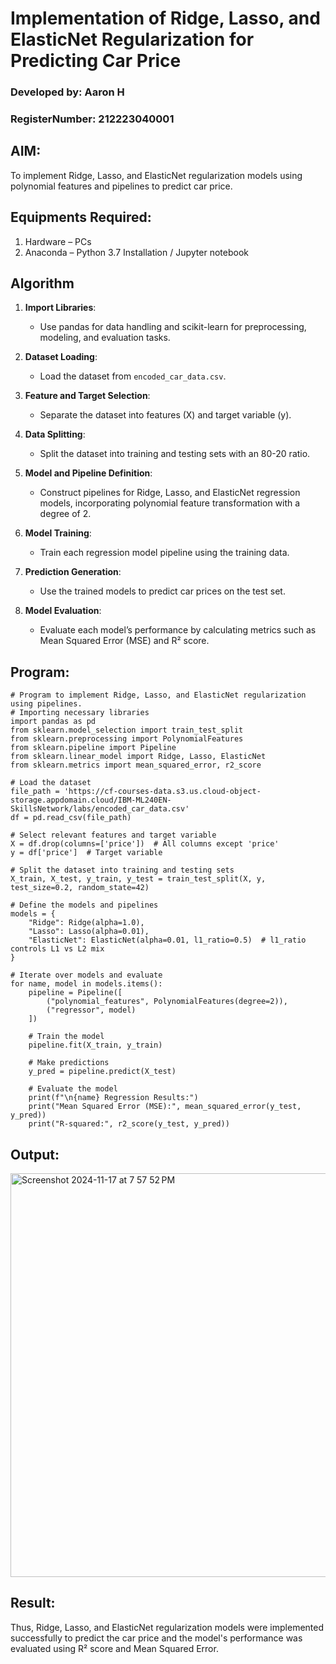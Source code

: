 # Implementation of Ridge, Lasso, and ElasticNet Regularization for Predicting Car Price
### Developed by: Aaron H
### RegisterNumber: 212223040001
## AIM:
To implement Ridge, Lasso, and ElasticNet regularization models using polynomial features and pipelines to predict car price.

## Equipments Required:
1. Hardware – PCs
2. Anaconda – Python 3.7 Installation / Jupyter notebook

## Algorithm
1. **Import Libraries**:  
   - Use pandas for data handling and scikit-learn for preprocessing, modeling, and evaluation tasks.  

2. **Dataset Loading**:  
   - Load the dataset from `encoded_car_data.csv`.  

3. **Feature and Target Selection**:  
   - Separate the dataset into features (X) and target variable (y).  

4. **Data Splitting**:  
   - Split the dataset into training and testing sets with an 80-20 ratio.  

5. **Model and Pipeline Definition**:  
   - Construct pipelines for Ridge, Lasso, and ElasticNet regression models, incorporating polynomial feature transformation with a degree of 2.  

6. **Model Training**:  
   - Train each regression model pipeline using the training data.  

7. **Prediction Generation**:  
   - Use the trained models to predict car prices on the test set.  

8. **Model Evaluation**:  
   - Evaluate each model’s performance by calculating metrics such as Mean Squared Error (MSE) and R² score.  

## Program:
```
# Program to implement Ridge, Lasso, and ElasticNet regularization using pipelines.
# Importing necessary libraries
import pandas as pd
from sklearn.model_selection import train_test_split
from sklearn.preprocessing import PolynomialFeatures
from sklearn.pipeline import Pipeline
from sklearn.linear_model import Ridge, Lasso, ElasticNet
from sklearn.metrics import mean_squared_error, r2_score

# Load the dataset
file_path = 'https://cf-courses-data.s3.us.cloud-object-storage.appdomain.cloud/IBM-ML240EN-SkillsNetwork/labs/encoded_car_data.csv'
df = pd.read_csv(file_path)

# Select relevant features and target variable
X = df.drop(columns=['price'])  # All columns except 'price'
y = df['price']  # Target variable

# Split the dataset into training and testing sets
X_train, X_test, y_train, y_test = train_test_split(X, y, test_size=0.2, random_state=42)

# Define the models and pipelines
models = {
    "Ridge": Ridge(alpha=1.0),
    "Lasso": Lasso(alpha=0.01),
    "ElasticNet": ElasticNet(alpha=0.01, l1_ratio=0.5)  # l1_ratio controls L1 vs L2 mix
}

# Iterate over models and evaluate
for name, model in models.items():
    pipeline = Pipeline([
        ("polynomial_features", PolynomialFeatures(degree=2)),
        ("regressor", model)
    ])
    
    # Train the model
    pipeline.fit(X_train, y_train)
    
    # Make predictions
    y_pred = pipeline.predict(X_test)
    
    # Evaluate the model
    print(f"\n{name} Regression Results:")
    print("Mean Squared Error (MSE):", mean_squared_error(y_test, y_pred))
    print("R-squared:", r2_score(y_test, y_pred))

```

## Output:
<img width="646" alt="Screenshot 2024-11-17 at 7 57 52 PM" src="https://github.com/user-attachments/assets/28879792-1426-453d-a9d2-1fbeab305a4d">



## Result:
Thus, Ridge, Lasso, and ElasticNet regularization models were implemented successfully to predict the car price and the model's performance was evaluated using R² score and Mean Squared Error.
